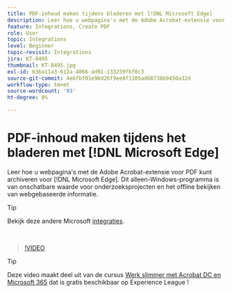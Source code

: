 ```yaml
---
title: PDF-inhoud maken tijdens bladeren met [!DNL Microsoft Edge]
description: Leer hoe u webpagina's met de Adobe Acrobat-extensie voor PDF kunt archiveren voor [!DNL Microsoft Edge]
feature: Integrations, Create PDF
role: User
topic: Integrations
level: Beginner
topic-revisit: Integrations
jira: KT-8495
thumbnail: KT-8495.jpg
exl-id: 636a11a3-612a-4066-ad91-133259fbf0c3
source-git-commit: 4e6fbf91e96d26f9ee8f1105ad68738b9450a32d
workflow-type: tm+mt
source-wordcount: '93'
ht-degree: 0%

---
```


# PDF-inhoud maken tijdens het bladeren met [!DNL Microsoft Edge]

Leer hoe u webpagina&#39;s met de Adobe Acrobat-extensie voor PDF kunt archiveren voor [!DNL Microsoft Edge]. Dit alleen-Windows-programma is van onschatbare waarde voor onderzoeksprojecten en het offline bekijken van webgebaseerde informatie.

>[!TIP]
>
>Bekijk deze andere Microsoft [integraties](../integrate/integrate-overview.md#microsoft).

<br>

>[!VIDEO](https://video.tv.adobe.com/v/337248?quality=12&learn=on&hidetitle=true)

>[!TIP]
>
>Deze video maakt deel uit van de cursus [Werk slimmer met Acrobat DC en Microsoft 365](https://experienceleague.adobe.com/?recommended=Acrobat-U-1-2021.microsoft365) dat is gratis beschikbaar op Experience League !
